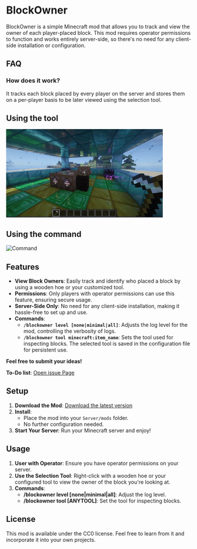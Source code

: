# BlockOwner

BlockOwner is a simple Minecraft mod that allows you to track and view the owner of each player-placed block. This mod requires operator permissions to function and works entirely server-side, so there's no need for any client-side installation or configuration.

## FAQ
### **How does it work?**
It tracks each block placed by every player on the server and stores them on a per-player basis to be later viewed using the selection tool.

## Using the tool
![Preview](https://raw.githubusercontent.com/mastercion/minecraft_mod_fabric_blockowner/a52745b22d01ccf70d060d7c13c87ea1cbb6bcc9/media/gif/preview.gif)

## Using the command
![Command](https://raw.githubusercontent.com/mastercion/minecraft_mod_fabric_blockowner/refs/heads/media/media/gif/list_command.gif)

## Features

- **View Block Owners**: Easily track and identify who placed a block by using a wooden hoe or your customized tool.
- **Permissions**: Only players with operator permissions can use this feature, ensuring secure usage.
- **Server-Side Only**: No need for any client-side installation, making it hassle-free to set up and use.
- **Commands**:
  - **`/blockowner level [none|minimal|all]`**: Adjusts the log level for the mod, controlling the verbosity of logs.
  - **`/blockowner tool minecraft:item_name`**: Sets the tool used for inspecting blocks. The selected tool is saved in the configuration file for persistent use.

**Feel free to submit your ideas!**

**To-Do list**: [Open issue Page](https://github.com/mastercion/minecraft_mod_fabric_blockowner/issues/1)

## Setup

1. **Download the Mod**: [Download the latest version](https://github.com/mastercion/minecraft_mod_fabric_blockowner/releases)
2. **Install**:
   - Place the mod into your `Server/mods` folder.
   - No further configuration needed.
3. **Start Your Server**: Run your Minecraft server and enjoy!

## Usage

1. **User with Operator**: Ensure you have operator permissions on your server.
2. **Use the Selection Tool**: Right-click with a wooden hoe or your configured tool to view the owner of the block you're looking at.
3. **Commands**:
   - **/blockowner level [none|minimal|all]**: Adjust the log level.
   - **/blockowner tool [ANYTOOL]**: Set the tool for inspecting blocks.

## License

This mod is available under the CC0 license. Feel free to learn from it and incorporate it into your own projects.
